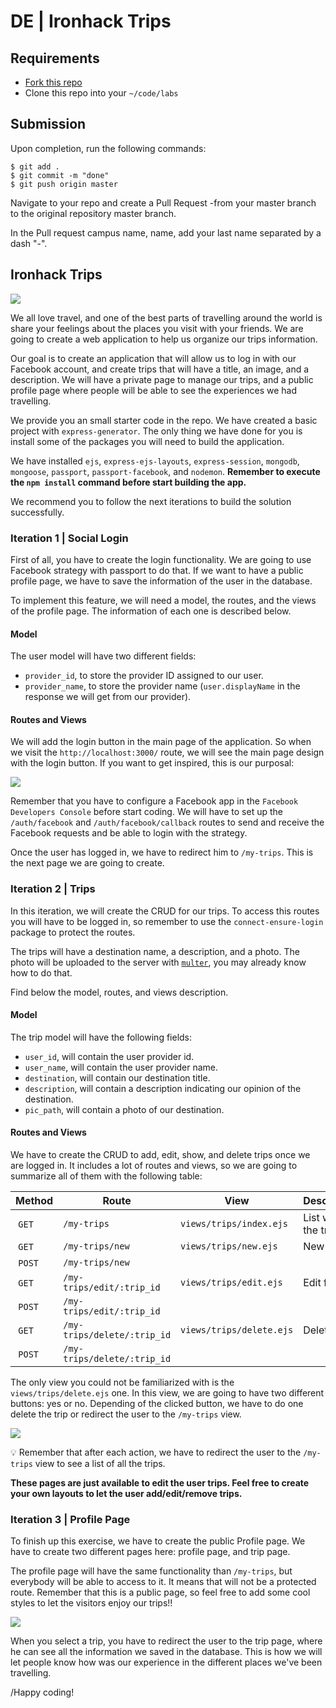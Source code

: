 

# DE | Ironhack Trips

## Requirements

- [Fork this repo](https://guides.github.com/activities/forking/)
- Clone this repo into your `~/code/labs`

## Submission

Upon completion, run the following commands:

```
$ git add .
$ git commit -m "done"
$ git push origin master
```

Navigate to your repo and create a Pull Request -from your master branch to the original repository master branch.

In the Pull request campus name, name, add your last name separated by a dash "-".

## Ironhack Trips

![](https://s3-eu-west-1.amazonaws.com/ih-materials/uploads/upload_636e2359cf6b2c08adc694e114f5ac81.png)

We all love travel, and one of the best parts of travelling around the world is share your feelings about the places you visit with your friends. We are going to create a web application to help us organize our trips information.

Our goal is to create an application that will allow us to log in with our Facebook account, and create trips that will have a title, an image, and a description. We will have a private page to manage our trips, and a public profile page where people will be able to see the experiences we had travelling.

We provide you an small starter code in the repo. We have created a basic project with `express-generator`. The only thing we have done for you is install some of the packages you will need to build the application.

We have installed `ejs`, `express-ejs-layouts`, `express-session`, `mongodb`, `mongoose`, `passport`, `passport-facebook`, and `nodemon`. **Remember to execute the `npm install` command before start building the app.**

We recommend you to follow the next iterations to build the solution successfully.

### Iteration 1 | Social Login

First of all, you have to create the login functionality. We are going to use Facebook strategy with passport to do that. If we want to have a public profile page, we have to save the information of the user in the database.

To implement this feature, we will need a model, the routes, and the views of the profile page. The information of each one is described below.

#### Model

The user model will have two different fields:

- `provider_id`, to store the provider ID assigned to our user.
- `provider_name`, to store the provider name (`user.displayName` in the response we will get from our provider).

#### Routes and Views

We will add the login button in the main page of the application. So when we visit the `http://localhost:3000/` route, we will see the main page design with the login button. If you want to get inspired, this is our purposal:

![](https://s3-eu-west-1.amazonaws.com/ih-materials/uploads/upload_92db9efddf8f42dd74a8f18b88b8becd.png)

Remember that you have to configure a Facebook app in the `Facebook Developers Console` before start coding. We will have to set up the `/auth/facebook` and `/auth/facebook/callback` routes to send and receive the Facebook requests and be able to login with the strategy.

Once the user has logged in, we have to redirect him to `/my-trips`. This is the next page we are going to create.

### Iteration 2 | Trips

In this iteration, we will create the CRUD for our trips. To access this routes you will have to be logged in, so remember to use the `connect-ensure-login` package to protect the routes.

The trips will have a destination name, a description, and a photo. The photo will be uploaded to the server with [`multer`](https://www.npmjs.com/package/multer), you may already know how to do that.

Find below the model, routes, and views description.

#### Model

The trip model will have the following fields:

- `user_id`, will contain the user provider id.
- `user_name`, will contain the user provider name.
- `destination`, will contain our destination title.
- `description`, will contain a description indicating our opinion of the destination.
- `pic_path`, will contain a photo of our destination.

#### Routes and Views

We have to create the CRUD to add, edit, show, and delete trips once we are logged in. It includes a lot of routes and views, so we are going to summarize all of them with the following table:

| Method | Route | View | Description |
|--------|-------|------|-------------|
| `GET`  | `/my-trips` | `views/trips/index.ejs` | List with all the trips |
| `GET`  | `/my-trips/new` | `views/trips/new.ejs` | New form |
| `POST` | `/my-trips/new` | |  |
| `GET`  | `/my-trips/edit/:trip_id` | `views/trips/edit.ejs` | Edit form |
| `POST` | `/my-trips/edit/:trip_id` | | |
| `GET`  | `/my-trips/delete/:trip_id` | `views/trips/delete.ejs` | Delete form |
| `POST` | `/my-trips/delete/:trip_id` | | |

The only view you could not be familiarized with is the `views/trips/delete.ejs` one. In this view, we are going to have two different buttons: yes or no. Depending of the clicked button, we have to do one delete the trip or redirect the user to the `/my-trips` view.

![](https://s3-eu-west-1.amazonaws.com/ih-materials/uploads/upload_4d7259649e9061a228c13927c8ad1694.png)

:bulb: Remember that after each action, we have to redirect the user to the `/my-trips` view to see a list of all the trips.


**These pages are just available to edit the user trips. Feel free to create your own layouts to let the user add/edit/remove trips.**

### Iteration 3 | Profile Page

To finish up this exercise, we have to create the public Profile page. We have to create two different pages here: profile page, and trip page.

The profile page will have the same functionality than `/my-trips`, but everybody will be able to access to it. It means that will not be a protected route. Remember that this is a public page, so feel free to add some cool styles to let the visitors enjoy our trips!!

![](https://s3-eu-west-1.amazonaws.com/ih-materials/uploads/upload_b467e7433bd1df3bfaf9484280872628.png)

When you select a trip, you have to redirect the user to the trip page, where he can see all the information we saved in the database. This is how we will let people know how was our experience in the different places we've been travelling.

/Happy coding!
